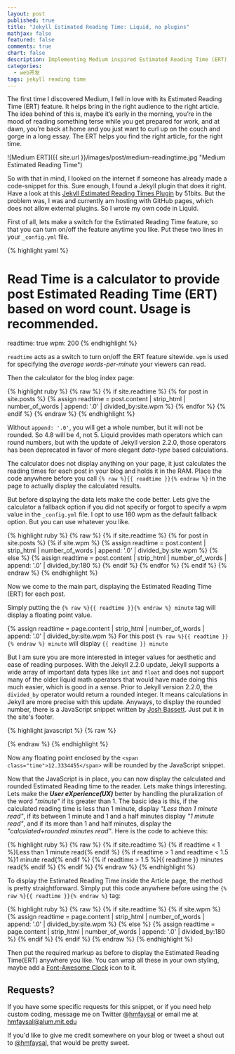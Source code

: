 ```yaml
---
layout: post
published: true
title: "Jekyll Estimated Reading Time: Liquid, no plugins"
mathjax: false
featured: false
comments: true
chart: false
description: Implementing Medium inspired Estimated Reading Time (ERT) Calculator on Github Pages with Jekyll
categories: 
  - web开发
tags: jekyll reading time
---
```


The first time I discovered Medium, I fell in love with its Estimated Reading Time (ERT) feature. It helps bring in the right audience to the right article. The idea behind of this is, maybe it’s early in the morning, you’re in the mood of reading something terse while you get prepared for work, and at dawn, you’re back at home and you just want to curl up on the couch and gorge in a long essay. The ERT helps you find the right article, for the right time.

![Medium ERT]({{ site.url }}/images/post/medium-readingtime.jpg "Medium Estimated Reading Time")

So with that in mind, I looked on the internet if someone has already made a code-snippet for this. Sure enough, I found a Jekyll plugin that does it right. Have a look at this [Jekyll Estimated Reading Times Plugin](http://51bits.com/writing/estimated-reading-times-in-jekyll/) by 51bits. But the problem was, I was and currently am hosting with GitHub pages, which does not allow external plugins. So I wrote my own code in Liquid.

First of all, lets make a switch for the Estimated Reading Time feature, so that you can turn on/off the feature anytime you like. Put these two lines in your `_config.yml` file.

{% highlight yaml %}
# Read Time is a calculator to provide post Estimated Reading Time (ERT) based on word count. Usage is recommended.
readtime:		true
wpm:			200
{% endhighlight %}

`readtime` acts as a switch to turn on/off the ERT feature sitewide. `wpm` is used for specifying the *average words-per-minute* your viewers can read.

Then the calculator for the blog index page:

{% highlight ruby %}
{% raw %}
  {% if site.readtime %}
  {% for post in site.posts %}
  	{% assign readtime = post.content | strip_html | number_of_words | append: '.0' | divided_by:site.wpm %}
  {% endfor %}
{% endif %}
{% endraw %}
{% endhighlight %}

Without `append: '.0'`, you will get a whole number, but it will not be rounded. So 4.8 will be 4, not 5. Liquid provides math operators which can round numbers, but with the update of Jekyll version 2.2.0, those operators has been deprecated in favor of more elegant *data-type* based calculations.

The calculator does not display anything on your page, it just calculates the reading times for each post in your blog and holds it in the RAM. Place the code anywhere before you call `{% raw %}{{ readtime }}{% endraw %}` in the page to actually display the calculated results.

But before displaying the data lets make the code better. Lets give the calculator a fallback option if you did not specify or forgot to specify a wpm value in the `_config.yml` file. I opt to use 180 wpm as the default fallback option. But you can use whatever you like.

{% highlight ruby %}
{% raw %}
{% if site.readtime %}
  {% for post in site.posts %}
    {% if site.wpm %}
      {% assign readtime = post.content | strip_html | number_of_words | append: '.0' | divided_by:site.wpm %}
    {% else %}
      {% assign readtime = post.content | strip_html | number_of_words | append: '.0' | divided_by:180 %}
    {% endif %}
  {% endfor %}
{% endif %}
{% endraw %}
{% endhighlight %}

Now we come to the main part, displaying the Estimated Reading Time (ERT) for each post.

Simply putting the `{% raw %}{{ readtime }}{% endraw %} minute` tag will display a floating point value.

{% assign readtime = page.content | strip_html | number_of_words | append: '.0' | divided_by:site.wpm %}
For this post `{% raw %}{{ readtime }}{% endraw %} minute` will display `{{ readtime }} minute`

But I am sure you are more interested in integer values for aesthetic and ease of reading purposes. With the Jekyll 2.2.0 update, Jekyll supports a wide array of important data types like `int` and `float` and does not support many of the older liquid math operators that would have made doing this much easier, which is good in a sense. Prior to Jekyll version 2.2.0, the `divided_by` operator would return a rounded integer. It means calculations in Jekyll are more precise with this update. Anyways, to display the rounded number, there is a JavaScript snippet written by [Josh Bassett](https://twitter.com/nullobject). Just put it in the site's footer.

{% highlight javascript %}
{% raw %}
<script type='text/javascript'>
  $(document).ready(function() {
    $(".time").text(function (index, value) {
      return Math.round(parseFloat(value));
    });
  });
</script>
{% endraw %}
{% endhighlight %}

Now any floating point enclosed by the `<span class="time">12.3334455</span>` will be rounded by the JavaScript snippet.

Now that the JavaScript is in place, you can now display the calculated and rounded Estimated Reading time to the reader. Lets make things interesting. Lets make the ***User eXperience(UX)*** better by handling the pluralization of the word *"minute"* if its greater than 1. The basic idea is this, if the calculated reading time is less than 1 minute, display *"Less than 1 minute read"*, if its between 1 minute and 1 and a half minutes display *"1 minute read"*, and if its more than 1 and half minutes, display the *"calculated+rounded minutes read"*. Here is the code to achieve this:

{% highlight ruby %}
{% raw %}
{% if site.readtime %}
  {% if readtime < 1 %}Less than 1 minute read{% endif %}
  {% if readtime > 1 and readtime < 1.5 %}1 minute read{% endif %}
  {% if readtime > 1.5 %}<span class="time">{{ readtime }}</span> minutes read{% endif %}
{% endif %}
{% endraw %}
{% endhighlight %}

To display the Estimated Reading Time inside the Article page, the method is pretty straightforward. Simply put this code anywhere before using the `{% raw %}{{ readtime }}{% endraw %}` tag:

{% highlight ruby %}
{% raw %}
{% if site.readtime %}
  {% if site.wpm %}
    {% assign readtime = page.content | strip_html | number_of_words | append: '.0' | divided_by:site.wpm %}
  {% else %}
    {% assign readtime = page.content | strip_html | number_of_words | append: '.0' | divided_by:180 %}
  {% endif %}
{% endif %}
{% endraw %}
{% endhighlight %}

Then put the required markup as before to display the Estimated Reading Time(ERT) anywhere you like. You can wrap all these in your own styling, maybe add a [Font-Awesome Clock](http://fortawesome.github.io/Font-Awesome/icon/clock-o/) icon to it.

## **Requests?**

If you have some specific requests for this snippet, or if you need help custom coding, message me on Twitter @[hmfaysal](http://twitter.com/hmfaysal) or email me at [hmfaysal@alum.mit.edu](mailto:hmfaysal@alum.mit.edu)

If you'd like to give me credit somewhere on your blog or tweet a shout out to [@hmfaysal](https://twitter.com/hmfaysal), that would be pretty sweet.

